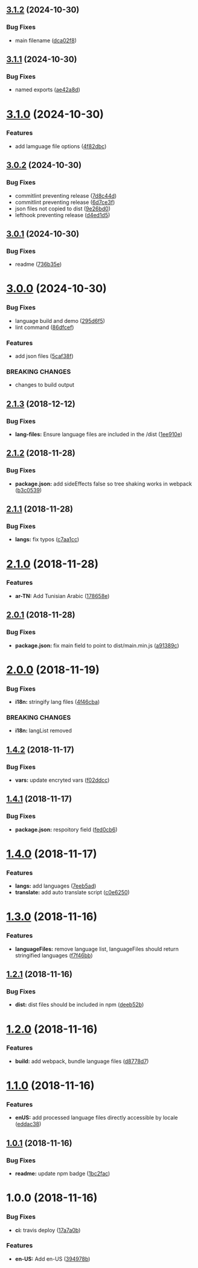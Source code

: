## [3.1.2](https://github.com/Draggable/formeo-languages/compare/v3.1.1...v3.1.2) (2024-10-30)


### Bug Fixes

* main filename ([dca02f8](https://github.com/Draggable/formeo-languages/commit/dca02f8))

## [3.1.1](https://github.com/Draggable/formeo-languages/compare/v3.1.0...v3.1.1) (2024-10-30)


### Bug Fixes

* named exports ([ae42a8d](https://github.com/Draggable/formeo-languages/commit/ae42a8d))

# [3.1.0](https://github.com/Draggable/formeo-languages/compare/v3.0.2...v3.1.0) (2024-10-30)


### Features

* add lamguage file options ([4f82dbc](https://github.com/Draggable/formeo-languages/commit/4f82dbc))

## [3.0.2](https://github.com/Draggable/formeo-languages/compare/v3.0.1...v3.0.2) (2024-10-30)


### Bug Fixes

* commitlint preventing release ([7d8c44d](https://github.com/Draggable/formeo-languages/commit/7d8c44d))
* commitlint preventing release ([6d7ce3f](https://github.com/Draggable/formeo-languages/commit/6d7ce3f))
* json files not copied to dist ([9e26bd0](https://github.com/Draggable/formeo-languages/commit/9e26bd0))
* lefthook preventing release ([d4ed1d5](https://github.com/Draggable/formeo-languages/commit/d4ed1d5))

## [3.0.1](https://github.com/Draggable/formeo-languages/compare/v3.0.0...v3.0.1) (2024-10-30)


### Bug Fixes

* readme ([736b35e](https://github.com/Draggable/formeo-languages/commit/736b35e))

# [3.0.0](https://github.com/Draggable/formeo-languages/compare/v2.1.3...v3.0.0) (2024-10-30)


### Bug Fixes

* language build and demo ([295d6f5](https://github.com/Draggable/formeo-languages/commit/295d6f5))
* lint command ([86dfcef](https://github.com/Draggable/formeo-languages/commit/86dfcef))


### Features

* add json files ([5caf38f](https://github.com/Draggable/formeo-languages/commit/5caf38f))


### BREAKING CHANGES

* changes to build output

## [2.1.3](https://github.com/Draggable/formeo-languages/compare/v2.1.2...v2.1.3) (2018-12-12)


### Bug Fixes

* **lang-files:** Ensure language files are included in the /dist ([1ee910e](https://github.com/Draggable/formeo-languages/commit/1ee910e))

## [2.1.2](https://github.com/Draggable/formeo-languages/compare/v2.1.1...v2.1.2) (2018-11-28)


### Bug Fixes

* **package.json:** add sideEffects false so tree shaking works in webpack ([b3c0539](https://github.com/Draggable/formeo-languages/commit/b3c0539))

## [2.1.1](https://github.com/Draggable/formeo-languages/compare/v2.1.0...v2.1.1) (2018-11-28)


### Bug Fixes

* **langs:** fix typos ([c7aa1cc](https://github.com/Draggable/formeo-languages/commit/c7aa1cc))

# [2.1.0](https://github.com/Draggable/formeo-languages/compare/v2.0.1...v2.1.0) (2018-11-28)


### Features

* **ar-TN:** Add Tunisian Arabic ([178658e](https://github.com/Draggable/formeo-languages/commit/178658e))

## [2.0.1](https://github.com/Draggable/formeo-languages/compare/v2.0.0...v2.0.1) (2018-11-28)


### Bug Fixes

* **package.json:** fix main field to point to dist/main.min.js ([a91389c](https://github.com/Draggable/formeo-languages/commit/a91389c))

# [2.0.0](https://github.com/Draggable/formeo-languages/compare/v1.4.2...v2.0.0) (2018-11-19)


### Bug Fixes

* **i18n:** stringify lang files ([4f46cba](https://github.com/Draggable/formeo-languages/commit/4f46cba))


### BREAKING CHANGES

* **i18n:** langList removed

## [1.4.2](https://github.com/Draggable/formeo-languages/compare/v1.4.1...v1.4.2) (2018-11-17)


### Bug Fixes

* **vars:** update encryted vars ([f02ddcc](https://github.com/Draggable/formeo-languages/commit/f02ddcc))

## [1.4.1](https://github.com/Draggable/formeo-languages/compare/v1.4.0...v1.4.1) (2018-11-17)


### Bug Fixes

* **package.json:** respoitory field ([fed0cb6](https://github.com/Draggable/formeo-languages/commit/fed0cb6))

# [1.4.0](https://github.com/Draggable/formeo-languages/compare/v1.3.0...v1.4.0) (2018-11-17)


### Features

* **langs:** add languages ([7eeb5ad](https://github.com/Draggable/formeo-languages/commit/7eeb5ad))
* **translate:** add auto translate script ([c0e6250](https://github.com/Draggable/formeo-languages/commit/c0e6250))

# [1.3.0](https://github.com/Draggable/formeo-languages/compare/v1.2.1...v1.3.0) (2018-11-16)


### Features

* **languageFiles:** remove language list, languageFiles should return stringified languages ([f7f46bb](https://github.com/Draggable/formeo-languages/commit/f7f46bb))

## [1.2.1](https://github.com/Draggable/formeo-languages/compare/v1.2.0...v1.2.1) (2018-11-16)


### Bug Fixes

* **dist:** dist files should be included in npm ([deeb52b](https://github.com/Draggable/formeo-languages/commit/deeb52b))

# [1.2.0](https://github.com/Draggable/formeo-languages/compare/v1.1.0...v1.2.0) (2018-11-16)


### Features

* **build:** add webpack, bundle language files ([d8778d7](https://github.com/Draggable/formeo-languages/commit/d8778d7))

# [1.1.0](https://github.com/Draggable/formeo-languages/compare/v1.0.1...v1.1.0) (2018-11-16)


### Features

* **enUS:** add processed language files directly accessible by locale ([eddac38](https://github.com/Draggable/formeo-languages/commit/eddac38))

## [1.0.1](https://github.com/Draggable/formeo-languages/compare/v1.0.0...v1.0.1) (2018-11-16)


### Bug Fixes

* **readme:** update npm badge ([1bc2fac](https://github.com/Draggable/formeo-languages/commit/1bc2fac))

# 1.0.0 (2018-11-16)


### Bug Fixes

* **ci:** travis deploy ([17a7a0b](https://github.com/Draggable/formeo-languages/commit/17a7a0b))


### Features

* **en-US:** Add en-US ([394978b](https://github.com/Draggable/formeo-languages/commit/394978b))
